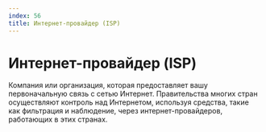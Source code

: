 ```yaml
---
index: 56
title: Интернет-провайдер (ISP)
---
```

# Интернет-провайдер (ISP)

Компания или организация, которая предоставляет вашу первоначальную связь с сетью Интернет. Правительства многих стран осуществляют контроль над Интернетом, используя средства, такие как фильтрация и наблюдение, через интернет-провайдеров, работающих в этих странах.